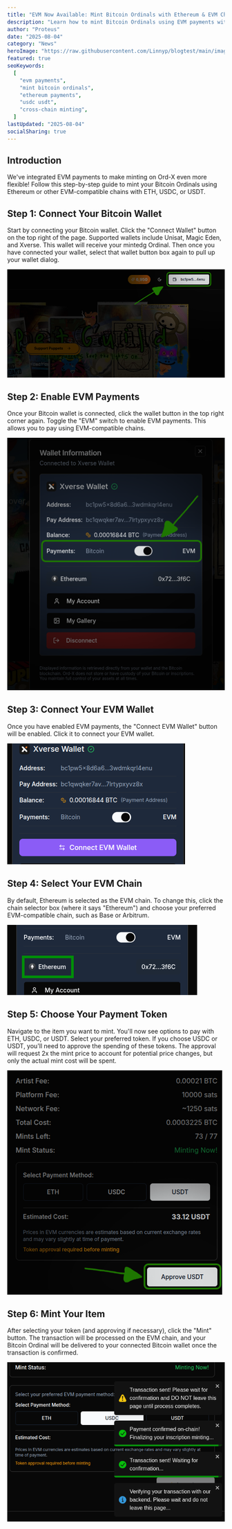 ```yaml
---
title: "EVM Now Available: Mint Bitcoin Ordinals with Ethereum & EVM Chains"
description: "Learn how to mint Bitcoin Ordinals using EVM payments with ETH, USDC, or USDT on Ord-X platform. Step-by-step guide for cross-chain minting."
author: "Proteus"
date: "2025-08-04"
category: "News"
heroImage: "https://raw.githubusercontent.com/Linnyp/blogtest/main/images/heroes/evmbannerpup2.png"
featured: true
seoKeywords:
  [
    "evm payments",
    "mint bitcoin ordinals",
    "ethereum payments",
    "usdc usdt",
    "cross-chain minting",
  ]
lastUpdated: "2025-08-04"
socialSharing: true
---
```


## Introduction

We've integrated EVM payments to make minting on Ord-X even more flexible! Follow this step-by-step guide to mint your Bitcoin Ordinals using Ethereum or other EVM-compatible chains with ETH, USDC, or USDT.

## Step 1: Connect Your Bitcoin Wallet

Start by connecting your Bitcoin wallet. Click the "Connect Wallet" button on the top right of the page. Supported wallets include Unisat, Magic Eden, and Xverse. This wallet will receive your mintedg Ordinal. Then once you have connected your wallet, select that wallet button box again to pull up your wallet dialog.

![Connect your wallet|style:full-width|caption:Found in top right corner of your browser](https://raw.githubusercontent.com/Linnyp/blogtest/main/images/screenshots/connect-wallet-button.png)

## Step 2: Enable EVM Payments

Once your Bitcoin wallet is connected, click the wallet button in the top right corner again. Toggle the "EVM" switch to enable EVM payments. This allows you to pay using EVM-compatible chains.

![Toggle EVM Payment|style:full-width](https://raw.githubusercontent.com/Linnyp/blogtest/main/images/screenshots/evm-toggle.png)

## Step 3: Connect Your EVM Wallet

Once you have enabled EVM payments, the "Connect EVM Wallet" button will be enabled. Click it to connect your EVM wallet.

![Connect your EVM Wallet|style:full-width](https://raw.githubusercontent.com/Linnyp/blogtest/main/images/screenshots/ConnectEvmWallet.png)

## Step 4: Select Your EVM Chain

By default, Ethereum is selected as the EVM chain. To change this, click the chain selector box (where it says "Ethereum") and choose your preferred EVM-compatible chain, such as Base or Arbitrum.

![Select EVM Chain|style:full-width](https://raw.githubusercontent.com/Linnyp/blogtest/main/images/screenshots/chain-select.png)

## Step 5: Choose Your Payment Token

Navigate to the item you want to mint. You'll now see options to pay with ETH, USDC, or USDT. Select your preferred token. If you choose USDC or USDT, you'll need to approve the spending of these tokens. The approval will request 2x the mint price to account for potential price changes, but only the actual mint cost will be spent.

![Choose Payment Token|style:full-width](https://raw.githubusercontent.com/Linnyp/blogtest/main/images/screenshots/payment-token-selection.png)

## Step 6: Mint Your Item

After selecting your token (and approving if necessary), click the "Mint" button. The transaction will be processed on the EVM chain, and your Bitcoin Ordinal will be delivered to your connected Bitcoin wallet once the transaction is confirmed.

![Mint Your Item|style:full-width](https://raw.githubusercontent.com/Linnyp/blogtest/main/images/screenshots/mint-confirmation.png)
